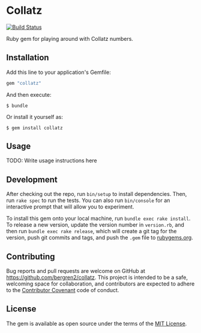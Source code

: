 # Collatz

[![Build Status](https://travis-ci.org/bergren2/collatz.svg?branch=master)](https://travis-ci.org/bergren2/collatz)

Ruby gem for playing around with Collatz numbers.

## Installation

Add this line to your application's Gemfile:

```ruby
gem "collatz"
```

And then execute:

    $ bundle

Or install it yourself as:

    $ gem install collatz

## Usage

TODO: Write usage instructions here

## Development

After checking out the repo, run `bin/setup` to install dependencies. Then, run `rake spec` to run the tests. You can also run `bin/console` for an interactive prompt that will allow you to experiment.

To install this gem onto your local machine, run `bundle exec rake install`. To release a new version, update the version number in `version.rb`, and then run `bundle exec rake release`, which will create a git tag for the version, push git commits and tags, and push the `.gem` file to [rubygems.org](https://rubygems.org).

## Contributing

Bug reports and pull requests are welcome on GitHub at https://github.com/bergren2/collatz. This project is intended to be a safe, welcoming space for collaboration, and contributors are expected to adhere to the [Contributor Covenant](http://contributor-covenant.org) code of conduct.

## License

The gem is available as open source under the terms of the [MIT License](http://opensource.org/licenses/MIT).
